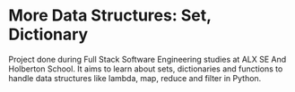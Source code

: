 # More Data Structures: Set, Dictionary

Project done during Full Stack Software Engineering studies at  ALX SE And Holberton School. It aims to learn about sets, dictionaries and functions to handle data structures like lambda, map, reduce and filter in Python.
